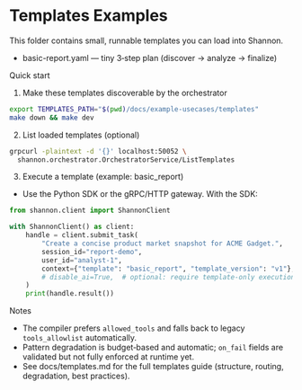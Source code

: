 # Templates Examples

This folder contains small, runnable templates you can load into Shannon.

- basic-report.yaml — tiny 3‑step plan (discover → analyze → finalize)

Quick start

1) Make these templates discoverable by the orchestrator

```bash
export TEMPLATES_PATH="$(pwd)/docs/example-usecases/templates"
make down && make dev
```

2) List loaded templates (optional)

```bash
grpcurl -plaintext -d '{}' localhost:50052 \
  shannon.orchestrator.OrchestratorService/ListTemplates
```

3) Execute a template (example: basic_report)

- Use the Python SDK or the gRPC/HTTP gateway. With the SDK:

```python
from shannon.client import ShannonClient

with ShannonClient() as client:
    handle = client.submit_task(
        "Create a concise product market snapshot for ACME Gadget.",
        session_id="report-demo",
        user_id="analyst-1",
        context={"template": "basic_report", "template_version": "v1"},
        # disable_ai=True,  # optional: require template-only execution
    )
    print(handle.result())
```

Notes
- The compiler prefers `allowed_tools` and falls back to legacy `tools_allowlist` automatically.
- Pattern degradation is budget‑based and automatic; `on_fail` fields are validated but not fully enforced at runtime yet.
- See docs/templates.md for the full templates guide (structure, routing, degradation, best practices).
